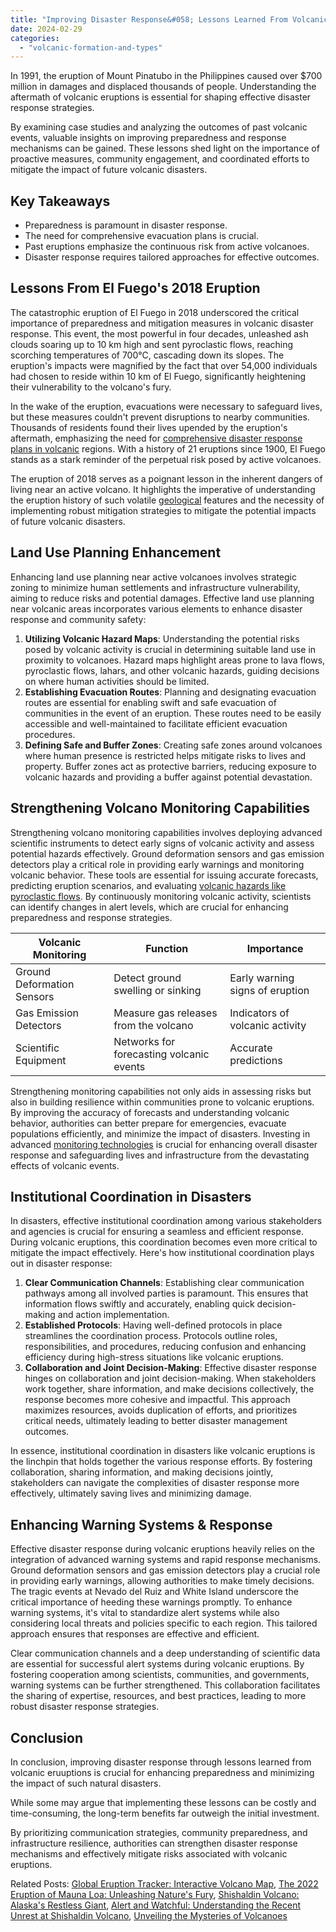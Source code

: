 ```yaml
---
title: "Improving Disaster Response&#058; Lessons Learned From Volcanic Eruptions"
date: 2024-02-29
categories: 
  - "volcanic-formation-and-types"
---
```


In 1991, the eruption of Mount Pinatubo in the Philippines caused over $700 million in damages and displaced thousands of people. Understanding the aftermath of volcanic eruptions is essential for shaping effective disaster response strategies.

By examining case studies and analyzing the outcomes of past volcanic events, valuable insights on improving preparedness and response mechanisms can be gained. These lessons shed light on the importance of proactive measures, community engagement, and coordinated efforts to mitigate the impact of future volcanic disasters.

## Key Takeaways

- Preparedness is paramount in disaster response.
- The need for comprehensive evacuation plans is crucial.
- Past eruptions emphasize the continuous risk from active volcanoes.
- Disaster response requires tailored approaches for effective outcomes.

## Lessons From El Fuego's 2018 Eruption

The catastrophic eruption of El Fuego in 2018 underscored the critical importance of preparedness and mitigation measures in volcanic disaster response. This event, the most powerful in four decades, unleashed ash clouds soaring up to 10 km high and sent pyroclastic flows, reaching scorching temperatures of 700°C, cascading down its slopes. The eruption's impacts were magnified by the fact that over 54,000 individuals had chosen to reside within 10 km of El Fuego, significantly heightening their vulnerability to the volcano's fury.

In the wake of the eruption, evacuations were necessary to safeguard lives, but these measures couldn't prevent disruptions to nearby communities. Thousands of residents found their lives upended by the eruption's aftermath, emphasizing the need for [comprehensive disaster response plans in volcanic](https://magmamatters.com/understanding-volcanic-formation-a-comprehensive-guide/ "Understanding Volcanic Formation: A Comprehensive Guide") regions. With a history of 21 eruptions since 1900, El Fuego stands as a stark reminder of the perpetual risk posed by active volcanoes.

The eruption of 2018 serves as a poignant lesson in the inherent dangers of living near an active volcano. It highlights the imperative of understanding the eruption history of such volatile [geological](https://magmamatters.com/geothermal-energy-and-its-volcanic-origins/ "Geothermal Energy and Its Volcanic Origins") features and the necessity of implementing robust mitigation strategies to mitigate the potential impacts of future volcanic disasters.

## Land Use Planning Enhancement

Enhancing land use planning near active volcanoes involves strategic zoning to minimize human settlements and infrastructure vulnerability, aiming to reduce risks and potential damages. Effective land use planning near volcanic areas incorporates various elements to enhance disaster response and community safety:

1. **Utilizing Volcanic Hazard Maps**: Understanding the potential risks posed by volcanic activity is crucial in determining suitable land use in proximity to volcanoes. Hazard maps highlight areas prone to lava flows, pyroclastic flows, lahars, and other volcanic hazards, guiding decisions on where human activities should be limited.
2. **Establishing Evacuation Routes**: Planning and designating evacuation routes are essential for enabling swift and safe evacuation of communities in the event of an eruption. These routes need to be easily accessible and well-maintained to facilitate efficient evacuation procedures.
3. **Defining Safe and Buffer Zones**: Creating safe zones around volcanoes where human presence is restricted helps mitigate risks to lives and property. Buffer zones act as protective barriers, reducing exposure to volcanic hazards and providing a buffer against potential devastation.

## Strengthening Volcano Monitoring Capabilities

Strengthening volcano monitoring capabilities involves deploying advanced scientific instruments to detect early signs of volcanic activity and assess potential hazards effectively. Ground deformation sensors and gas emission detectors play a critical role in providing early warnings and monitoring volcanic behavior. These tools are essential for issuing accurate forecasts, predicting eruption scenarios, and evaluating [volcanic hazards like pyroclastic flows](https://magmamatters.com/the-environmental-impact-of-volcanic-eruptions-2/ "The Environmental Impact of Volcanic Eruptions"). By continuously monitoring volcanic activity, scientists can identify changes in alert levels, which are crucial for enhancing preparedness and response strategies.

| Volcanic Monitoring | Function | Importance |
| --- | --- | --- |
| Ground Deformation Sensors | Detect ground swelling or sinking | Early warning signs of eruption |
| Gas Emission Detectors | Measure gas releases from the volcano | Indicators of volcanic activity |
| Scientific Equipment | Networks for forecasting volcanic events | Accurate predictions |

Strengthening monitoring capabilities not only aids in assessing risks but also in building resilience within communities prone to volcanic eruptions. By improving the accuracy of forecasts and understanding volcanic behavior, authorities can better prepare for emergencies, evacuate populations efficiently, and minimize the impact of disasters. Investing in advanced [monitoring technologies](https://magmamatters.com/the-art-and-science-of-volcano-monitoring/ "The Art and Science of Volcano Monitoring") is crucial for enhancing overall disaster response and safeguarding lives and infrastructure from the devastating effects of volcanic events.

## Institutional Coordination in Disasters

In disasters, effective institutional coordination among various stakeholders and agencies is crucial for ensuring a seamless and efficient response. During volcanic eruptions, this coordination becomes even more critical to mitigate the impact effectively. Here's how institutional coordination plays out in disaster response:

1. **Clear Communication Channels**: Establishing clear communication pathways among all involved parties is paramount. This ensures that information flows swiftly and accurately, enabling quick decision-making and action implementation.
2. **Established Protocols**: Having well-defined protocols in place streamlines the coordination process. Protocols outline roles, responsibilities, and procedures, reducing confusion and enhancing efficiency during high-stress situations like volcanic eruptions.
3. **Collaboration and Joint Decision-Making**: Effective disaster response hinges on collaboration and joint decision-making. When stakeholders work together, share information, and make decisions collectively, the response becomes more cohesive and impactful. This approach maximizes resources, avoids duplication of efforts, and prioritizes critical needs, ultimately leading to better disaster management outcomes.

In essence, institutional coordination in disasters like volcanic eruptions is the linchpin that holds together the various response efforts. By fostering collaboration, sharing information, and making decisions jointly, stakeholders can navigate the complexities of disaster response more effectively, ultimately saving lives and minimizing damage.

## Enhancing Warning Systems & Response

Effective disaster response during volcanic eruptions heavily relies on the integration of advanced warning systems and rapid response mechanisms. Ground deformation sensors and gas emission detectors play a crucial role in providing early warnings, allowing authorities to make timely decisions. The tragic events at Nevado del Ruiz and White Island underscore the critical importance of heeding these warnings promptly. To enhance warning systems, it's vital to standardize alert systems while also considering local threats and policies specific to each region. This tailored approach ensures that responses are effective and efficient.

Clear communication channels and a deep understanding of scientific data are essential for successful alert systems during volcanic eruptions. By fostering cooperation among scientists, communities, and governments, warning systems can be further strengthened. This collaboration facilitates the sharing of expertise, resources, and best practices, leading to more robust disaster response strategies.

## Conclusion

In conclusion, improving disaster response through lessons learned from volcanic eruuptions is crucial for enhancing preparedness and minimizing the impact of such natural disasters.

While some may argue that implementing these lessons can be costly and time-consuming, the long-term benefits far outweigh the initial investment.

By prioritizing communication strategies, community preparedness, and infrastructure resilience, authorities can strengthen disaster response mechanisms and effectively mitigate risks associated with volcanic eruptions.

Related Posts: [Global Eruption Tracker: Interactive Volcano Map](https://magmamatters.com/global-eruption-tracker-interactive-volcano-map/), [The 2022 Eruption of Mauna Loa: Unleashing Nature's Fury](https://magmamatters.com/the-2022-eruption-of-mauna-loa-unleashing-natures-fury/), [Shishaldin Volcano: Alaska's Restless Giant](https://magmamatters.com/shishaldin-volcano-alaskas-restless-giant/), [Alert and Watchful: Understanding the Recent Unrest at Shishaldin Volcano](https://magmamatters.com/alert-and-watchful-understanding-the-recent-unrest-at-shishaldin-volcano/), [Unveiling the Mysteries of Volcanoes](https://magmamatters.com/unveiling-the-mysteries-of-volcanoes/)
